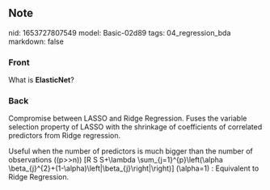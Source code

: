 ## Note
nid: 1653727807549
model: Basic-02d89
tags: 04_regression_bda
markdown: false

### Front
What is <b>ElasticNet</b>?

### Back
Compromise between LASSO and Ridge Regression. Fuses the variable selection property of LASSO with the shrinkage of coefficients of correlated predictors from Ridge regression.

Useful when the number of predictors is much bigger than the number of observations \((p>>n)\)
\[R S S+\lambda \sum_{j=1}^{p}\left(\alpha \beta_{j}^{2}+(1-\alpha)\left|\beta_{j}\right|\right)\]
\(\alpha=1\) : Equivalent to Ridge Regression.
